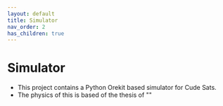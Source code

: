 ```yaml
---
layout: default
title: Simulator
nav_order: 2
has_children: true
---
```



# Simulator

- This project contains a Python Orekit based simulator for Cude Sats.
- The physics of this is based of the thesis of ""


